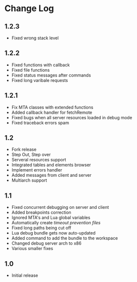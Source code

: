 # Change Log

## 1.2.3
- Fixed wrong stack level

## 1.2.2
- Fixed functions with callback
- Fixed file functions
- Fixed status messages after commands
- Fixed long varibale requests

## 1.2.1
- Fix MTA classes with extended functions
- Added callback handler for fetchRemote
- Fixed bugs when all server resources loaded in debug mode
- Fixed traceback errors spam

## 1.2
- Fork release
- Step Out, Step over
- Serveral resources support
- Integrated tables and elements browser
- Implement errors handler
- Added messages from client and server
- Multiarch support

## 1.1
- Fixed concurrent debugging on server and client
- Added breakpoints correction
- Ignored MTA's and Lua global variables
- Automatically create _timeout prevention files_
- Fixed long paths being cut off
- Lua debug bundle gets now auto-updated
- Added command to add the bundle to the workspace
- Changed debug server arch to x86
- Various smaller fixes

## 1.0
- Initial release
